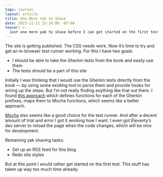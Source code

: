 ```yaml
---
tags: journal
layout: article
title: One More Yak to Shave
date: 2023-11-11 15:20:00 -07:00
teaser: >-
  Just one more yak to shave before I can get started on the first test.
---
```


The site is getting published. The CSS needs work. Now it’s time to try and get an
in-browser test runner working. For this I have two goals:

- I should be able to take the Gherkin tests from the book and easily use them
- The tests should be a part of this site

Initially I was thinking that I would use the Gherkin tests directly from the book — by
using some existing tool to parse them and provide hooks for wiring up the steps. But I’m
not really finding anything like that out there. I found [this approach][mocha-gherkin]
which defines functions for each of the Gherkin prefixes, maps them to Mocha functions,
which seems like a better approach.

[mocha-gherkin]: https://github.com/hyperjump-io/json-schema/blob/0d9b0fec778dfd46e4136987f03b9fcf0147ea39/lib/mocha-gherkin.spec.ts

[Mocha] also seems like a good choice for the test runner. And after a decent amount of trial
and error I got it working how I want. I even got Eleventy’s dev server to reload the page
when the code changes, which will be nice for development.

[mocha]: https://mochajs.org/

Remaining yak shaving tasks:

- Set up an RSS feed for this blog
- Redo site styles

But at this point I would rather get started on the first test. This stuff has taken up way
too much time already.
